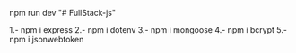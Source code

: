 npm run dev
"# FullStack-js" 

1.- npm i express
2.- npm i dotenv
3.- npm i mongoose
4.- npm i bcrypt
5.- npm i jsonwebtoken